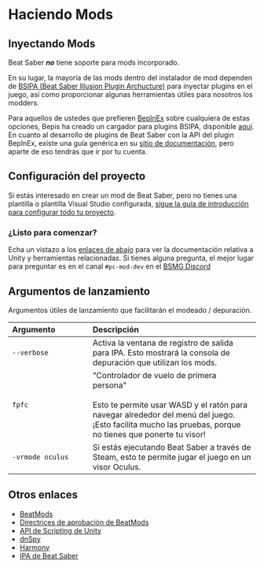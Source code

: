 # Haciendo Mods

## Inyectando Mods
Beat Saber _**no**_ tiene soporte para mods incorporado.

En su lugar, la mayoría de las mods dentro del instalador de mod dependen de [BSIPA (Beat Saber Illusion Plugin Archucture)](https://github.com/nike4613/BeatSaber-IPA-Reloaded/) para inyectar plugins en el juego, así como proporcionar algunas herramientas útiles para nosotros los modders.

Para aquellos de ustedes que prefieren [BepInEx](https://github.com/BepInEx/BepInEx) sobre cualquiera de estas opciones, Bepis ha creado un cargador para plugins BSIPA, disponible [aquí](https://github.com/BepInEx/BepInEx.BSIPA.Loader). En cuanto al desarrollo de plugins de Beat Saber con la API del plugin BepInEx, existe una guía genérica en su [sitio de documentación](https://bepinex.github.io/bepinex_docs/v5.0/articles/dev_guide/plugin_tutorial/index.html), pero aparte de eso tendrás que ir por tu cuenta.

## Configuración del proyecto
Si estás interesado en crear un mod de Beat Saber, pero no tienes una plantilla o plantilla Visual Studio configurada, [sigue la guía de introducción para configurar todo tu proyecto](./intro.md).

### ¿Listo para comenzar?
Echa un vistazo a los [enlaces de abajo](#other-links) para ver la documentación relativa a Unity y herramientas relacionadas. Si tienes alguna pregunta, el mejor lugar para preguntar es en el canal `#pc-mod-dev` en el [BSMG Discord](https://discord.gg/beatsabermods)

## Argumentos de lanzamiento
Argumentos útiles de lanzamiento que facilitarán el modeado / depuración.

<!-- markdownlint-disable MD013 -->
| Argumento&nbsp;&nbsp;&nbsp;&nbsp;&nbsp;&nbsp;&nbsp;&nbsp;&nbsp;&nbsp;&nbsp;&nbsp;&nbsp;&nbsp; | Descripción                                                                                                                                                                                                               |
| --------------------------------------------------------------------------------------------- |:------------------------------------------------------------------------------------------------------------------------------------------------------------------------------------------------------------------------- |
| `--verbose`                                                                                   | Activa la ventana de registro de salida para IPA. Esto mostrará la consola de depuración que utilizan los mods.                                                                                                           |
| `fpfc`                                                                                        | "Controlador de vuelo de primera persona"<br /><br />Esto te permite usar WASD y el ratón para navegar alrededor del menú del juego. ¡Esto facilita mucho las pruebas, porque no tienes que ponerte tu visor! |
| `-vrmode oculus`                                                                              | Si estás ejecutando Beat Saber a través de Steam, esto te permite jugar el juego en un visor Oculus.                                                                                                                      |
<!-- markdownlint-enable MD013 -->

## Otros enlaces

* [BeatMods](https://beatmods.com)
* [Directrices de aprobación de BeatMods](https://docs.google.com/document/d/15RBVesZdS-U94AvesJ2DJqcnAtgh9E2PZOcbjrQle5Y/edit?usp=sharing)
* [API de Scripting de Unity](https://docs.unity3d.com/ScriptReference/index.html)
* [dnSpy](https://github.com/0xd4d/dnSpy)
* [Harmony](https://github.com/pardeike/Harmony)
* [IPA de Beat Saber](https://github.com/nike4613/BeatSaber-IPA-Reloaded)
